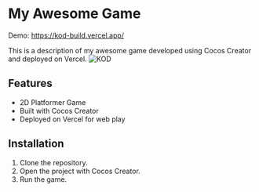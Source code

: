 
# My Awesome Game
Demo: https://kod-build.vercel.app/

This is a description of my awesome game developed using Cocos Creator and deployed on Vercel.
![KOD](https://github.com/user-attachments/assets/484c14e1-5587-46c0-9fe9-3fdc58abc47f)

## Features
- 2D Platformer Game
- Built with Cocos Creator
- Deployed on Vercel for web play

## Installation
1. Clone the repository.
2. Open the project with Cocos Creator.
3. Run the game.
